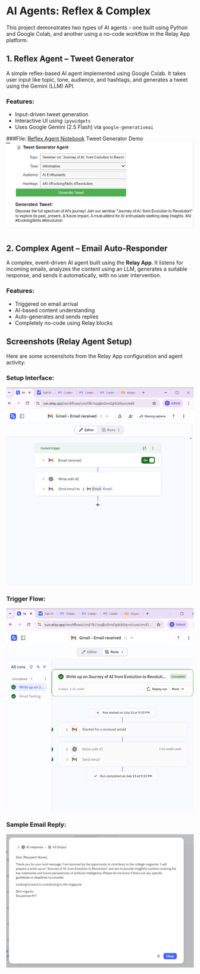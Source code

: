 # AI Agents: Reflex & Complex
This project demonstrates two types of AI agents - one built using Python and Google Colab, and another using a no-code workflow in the Relay App platform.

## 1. Reflex Agent – Tweet Generator

A simple reflex-based AI agent implemented using Google Colab. It takes user input like topic, tone, audience, and hashtags, and generates a tweet using the Gemini (LLM) API.

### Features:
- Input-driven tweet generation
- Interactive UI using `ipywidgets`
- Uses Google Gemini (2.5 Flash) via `google-generativeai`

###File: [Reflex Agent Notebook](divyashreemt_My_Simple_agent.ipynb)
 Tweet Generator Demo
  ![Tweet Generator Agent Working](tweetgeneratoragent_output.png)

 
## 2. Complex Agent – Email Auto-Responder

A complex, event-driven AI agent built using the **Relay App**. It listens for incoming emails, analyzes the content using an LLM, generates a suitable response, and sends it automatically, with no user intervention.

### Features:
- Triggered on email arrival
- AI-based content understanding
- Auto-generates and sends replies
- Completely no-code using Relay blocks

## Screenshots (Relay Agent Setup)

Here are some screenshots from the Relay App configuration and agent activity:

### Setup Interface:
![Setup Screenshot](complex_agent/complexagent_workflow.png)

### Trigger Flow:
![Trigger Screenshot](complex_agent/sample1.png)

### Sample Email Reply:
![Reply Screenshot](complex_agent/ai_emailbody.png)
